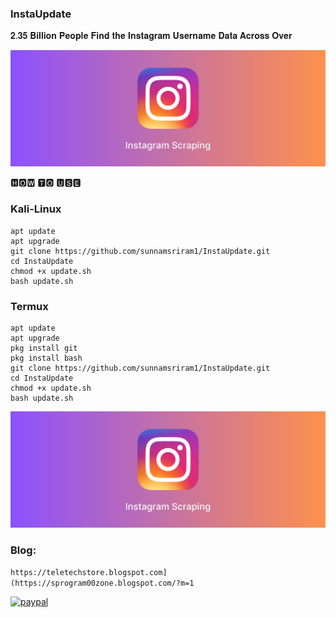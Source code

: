 ### InstaUpdate

𝟐.𝟑𝟓 𝐁𝐢𝐥𝐥𝐢𝐨𝐧 𝐏𝐞𝐨𝐩𝐥𝐞 𝐅𝐢𝐧𝐝 𝐭𝐡𝐞 𝐈𝐧𝐬𝐭𝐚𝐠𝐫𝐚𝐦 𝐔𝐬𝐞𝐫𝐧𝐚𝐦𝐞 𝐃𝐚𝐭𝐚 𝐀𝐜𝐫𝐨𝐬𝐬 𝐎𝐯𝐞𝐫 

![Screenshot (266)](https://github.com/sunnamsriram1/InstaUpdate/blob/main/Feature%20Image%20(9).png)

🅷🅾🆆 🆃🅾 🆄🆂🅴

### Kali-Linux
```
apt update
apt upgrade
git clone https://github.com/sunnamsriram1/InstaUpdate.git
cd InstaUpdate
chmod +x update.sh
bash update.sh
```
### Termux
```
apt update
apt upgrade
pkg install git
pkg install bash
git clone https://github.com/sunnamsriram1/InstaUpdate.git
cd InstaUpdate
chmod +x update.sh
bash update.sh
```

![Screenshot (266)](https://github.com/sunnamsriram1/InstaUpdate/blob/main/Feature%20Image%20(9).png)

### Blog: 
``` https://teletechstore.blogspot.com](https://sprogram00zone.blogspot.com/?m=1 ``` 

[![paypal](https://www.paypalobjects.com/en_US/i/btn/btn_donateCC_LG.gif)](https://paypal.me/Sunnam01ram)
